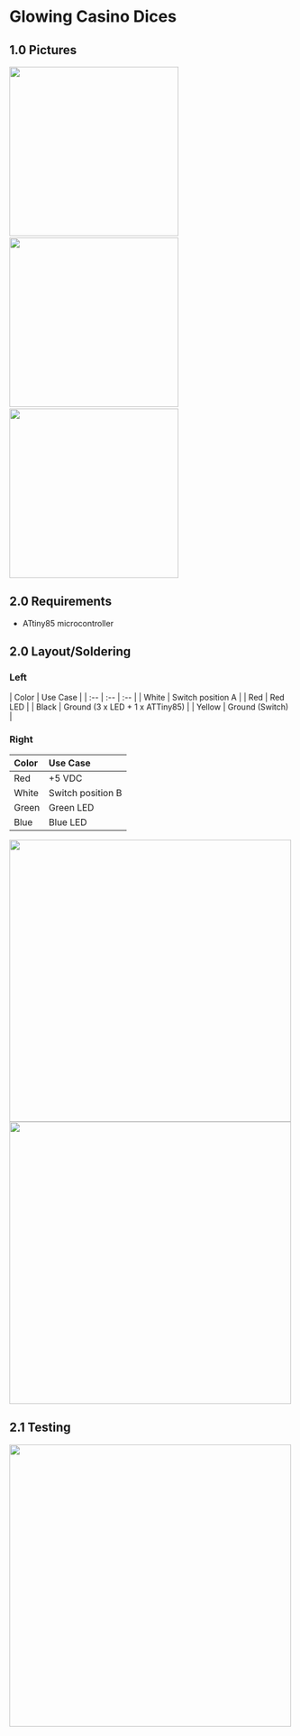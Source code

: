 # Glowing Casino Dices

## 1.0 Pictures

<img src="https://user-images.githubusercontent.com/40885610/227752674-0de76b30-8db1-4df6-b537-87a41ee8d8c8.jpg" width="300">&nbsp;<img src="https://user-images.githubusercontent.com/40885610/227752678-697e8375-4361-419d-8997-11ad9e7963a7.jpg" width="300">&nbsp;<img src="https://user-images.githubusercontent.com/40885610/236594895-c152923c-bb14-4208-a89c-41a992d22e57.jpg" width="300">

## 2.0 Requirements

- ATtiny85 microcontroller

## 2.0 Layout/Soldering

### Left

  | Color | Use Case |
  | :-- | :-- | :-- |
  | White | Switch position A |
  | Red | Red LED |
  | Black | Ground (3 x LED + 1 x ATTiny85) |
  | Yellow | Ground (Switch) |
  
### Right
  
  | Color | Use Case |
  | :-- | :-- |
  | Red | +5 VDC |
  | White | Switch position B |
  | Green | Green LED |
  | Blue | Blue LED |

<img src="https://user-images.githubusercontent.com/40885610/236594634-45fd77ca-69ca-4f25-9d51-a8123720d21e.jpg" width="500">
<img src="https://user-images.githubusercontent.com/40885610/236594636-094b9b96-5c33-43ac-910a-d62098cabbca.jpg" width="500">

## 2.1 Testing

<img src="https://user-images.githubusercontent.com/40885610/236594699-f4cac2ee-2677-423a-8424-fc20e946e913.jpg" width="500">

